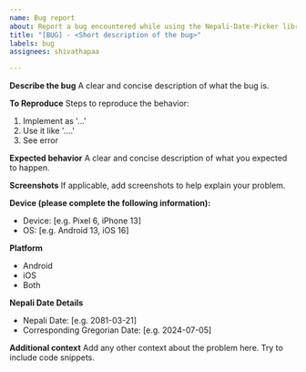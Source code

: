 ```yaml
---
name: Bug report
about: Report a bug encountered while using the Nepali-Date-Picker library
title: "[BUG] - <Short description of the bug>"
labels: bug
assignees: shivathapaa

---
```


**Describe the bug**
A clear and concise description of what the bug is.

**To Reproduce**
Steps to reproduce the behavior:
1. Implement as '...'
2. Use it like '....'
3. See error

**Expected behavior**
A clear and concise description of what you expected to happen.

**Screenshots**
If applicable, add screenshots to help explain your problem.

**Device (please complete the following information):**
 - Device: [e.g. Pixel 6, iPhone 13]
 - OS: [e.g. Android 13, iOS 16]

**Platform**
 - Android 
 - iOS
 - Both

**Nepali Date Details**
 - Nepali Date: [e.g. 2081-03-21]
 - Corresponding Gregorian Date: [e.g. 2024-07-05] 

**Additional context**
Add any other context about the problem here. Try to include code snippets.
